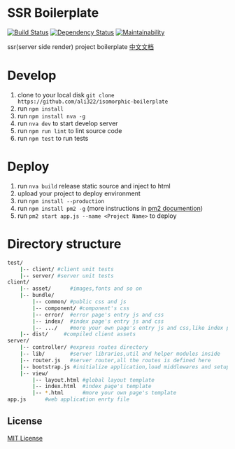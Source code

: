 # SSR Boilerplate

[![Build Status](https://travis-ci.org/ali322/ssr-boilerplate.svg?branch=vue)](https://travis-ci.org/ali322/ssr-boilerplate)
[![Dependency Status](https://gemnasium.com/badges/github.com/ali322/ssr-boilerplate.svg)](https://gemnasium.com/github.com/ali322/ssr-boilerplate)
[![Maintainability](https://api.codeclimate.com/v1/badges/ba09b7efe52888308abc/maintainability)](https://codeclimate.com/github/ali322/ssr-boilerplate/maintainability)

ssr(server side render) project boilerplate [中文文档](./README_zh.md)

Develop
===
1. clone to your local disk `git clone https://github.com/ali322/isomorphic-boilerplate`
2. run `npm install`
3. run `npm install nva -g`
5. run `nva dev` to start develop server
6. run `npm run lint` to lint source code
7. run `npm test` to run tests

Deploy
===
1. run `nva build` release static source and inject to html
2. upload your project to deploy environment
1. run `npm install --production`
2. run `npm install pm2 -g` (more instructions in [pm2 documention](https://github.com/Unitech/PM2))
3. run `pm2 start app.js --name <Project Name>` to deploy

Directory structure
===

```sh
test/
    |-- client/ #client unit tests
    |-- server/ #server unit tests
client/
    |-- asset/      #images,fonts and so on
    |-- bundle/
        |-- common/ #public css and js
        |-- component/ #component's css
        |-- error/  #error page's entry js and css
        |-- index/  #index page's entry js and css
        |-- .../    #more your own page's entry js and css,like index page
    |-- dist/     #compiled client assets
server/
    |-- controller/ #express routes directory
    |-- lib/        #server libraries,util and helper modules inside
    |-- router.js   #server router,all the routes is defined here
    |-- bootstrap.js #initialize application,load middlewares and setup
    |-- view/
        |-- layout.html #global layout template
        |-- index.html  #index page's template
        |-- *.html      #more your own page's template
app.js      #web application enrty file
```

## License

[MIT License](http://en.wikipedia.org/wiki/MIT_License)